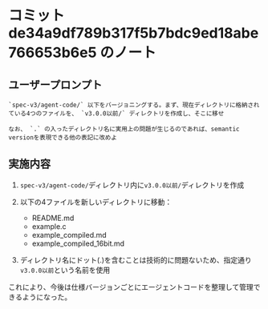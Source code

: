 # コミット de34a9df789b317f5b7bdc9ed18abe766653b6e5 のノート

## ユーザープロンプト

```
`spec-v3/agent-code/` 以下をバージョニングする。まず、現在ディレクトリに格納されている4つのファイルを、 `v3.0.0以前/` ディレクトリを作成し、そこに移せ

なお、 `.` の入ったディレクトリ名に実用上の問題が生じるのであれば、semantic versionを表現できる他の表記に改めよ
```

## 実施内容

1. `spec-v3/agent-code/`ディレクトリ内に`v3.0.0以前/`ディレクトリを作成

2. 以下の4ファイルを新しいディレクトリに移動：
   - README.md
   - example.c
   - example_compiled.md
   - example_compiled_16bit.md

3. ディレクトリ名にドット(.)を含むことは技術的に問題ないため、指定通り`v3.0.0以前`という名前を使用

これにより、今後は仕様バージョンごとにエージェントコードを整理して管理できるようになった。
